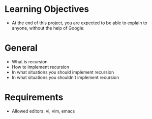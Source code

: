 # Learning Objectives
* At the end of this project, you are expected to be able to explain to anyone, without the help of Google:

# General
* What is recursion
* How to implement recursion
* In what situations you should implement recursion
* In what situations you shouldn’t implement recursion

# Requirements
* Allowed editors: vi, vim, emacs

